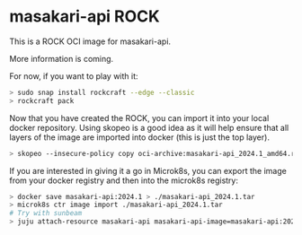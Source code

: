 # masakari-api ROCK

This is a ROCK OCI image for masakari-api.

More information is coming.

For now, if you want to play with it:

```bash
> sudo snap install rockcraft --edge --classic
> rockcraft pack
```

Now that you have created the ROCK, you can import it into
your local docker repository. Using skopeo is a good idea as
it will help ensure that all layers of the image are imported
into docker (this is just the top layer).

```bash
> skopeo --insecure-policy copy oci-archive:masakari-api_2024.1_amd64.rock docker-daemon:masakari-api:2024.1
```

If you are interested in giving it a go in Microk8s, you can
export the image from your docker registry and then into the
microk8s registry:

```bash
> docker save masakari-api:2024.1 > ./masakari-api_2024.1.tar
> microk8s ctr image import ./masakari-api_2024.1.tar
# Try with sunbeam
> juju attach-resource masakari-api masakari-api-image=masakari-api:2024.1
```
